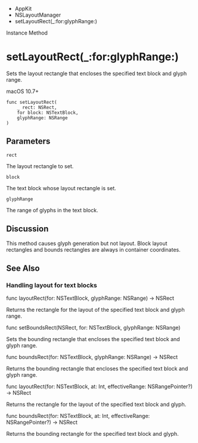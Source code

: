 

- AppKit
- NSLayoutManager
-  setLayoutRect(\_:for:glyphRange:) 

Instance Method

# setLayoutRect(\_:for:glyphRange:)

Sets the layout rectangle that encloses the specified text block and glyph range.

macOS 10.7+

``` source
func setLayoutRect(
    _ rect: NSRect,
    for block: NSTextBlock,
    glyphRange: NSRange
)
```

## Parameters 

`rect`  

The layout rectangle to set.

`block`  

The text block whose layout rectangle is set.

`glyphRange`  

The range of glyphs in the text block.

## Discussion

This method causes glyph generation but not layout. Block layout rectangles and bounds rectangles are always in container coordinates.

## See Also

### Handling layout for text blocks

func layoutRect(for: NSTextBlock, glyphRange: NSRange) -> NSRect

Returns the rectangle for the layout of the specified text block and glyph range.

func setBoundsRect(NSRect, for: NSTextBlock, glyphRange: NSRange)

Sets the bounding rectangle that encloses the specified text block and glyph range.

func boundsRect(for: NSTextBlock, glyphRange: NSRange) -> NSRect

Returns the bounding rectangle that encloses the specified text block and glyph range.

func layoutRect(for: NSTextBlock, at: Int, effectiveRange: NSRangePointer?) -> NSRect

Returns the rectangle for the layout of the specified text block and glyph.

func boundsRect(for: NSTextBlock, at: Int, effectiveRange: NSRangePointer?) -> NSRect

Returns the bounding rectangle for the specified text block and glyph.

